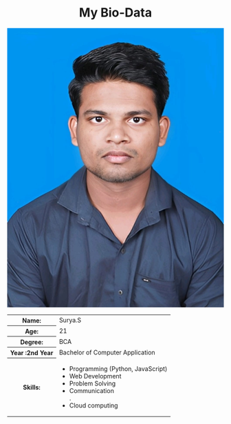 <html>
<head>
<body>
  <center><h1>My Bio-Data</h1></center><img src="surya.jpeg">
  <table>
    <tr>
      <th>Name:</th>
      <td>Surya.S</td>
    </tr>
    <tr>
      <th>Age:</th>
      <td>21</td>
    </tr>
    <tr>
      <th>Degree:</th>
      <td>BCA</td>
    </tr>
    <tr>
      <th>Year :2nd Year</th>
      <td>Bachelor of Computer Application</td>
    </tr>
    <tr>
      <th>Skills:</th>
      <td>
        <ul>
          <li>Programming (Python, JavaScript)</li>
          <li>Web Development</li>
          <li>Problem Solving</li>
          <li>Communication</li>. <li> Cloud computing</li>
        </ul>
      </td>
    </tr>
   </head>
</body>
</html>
